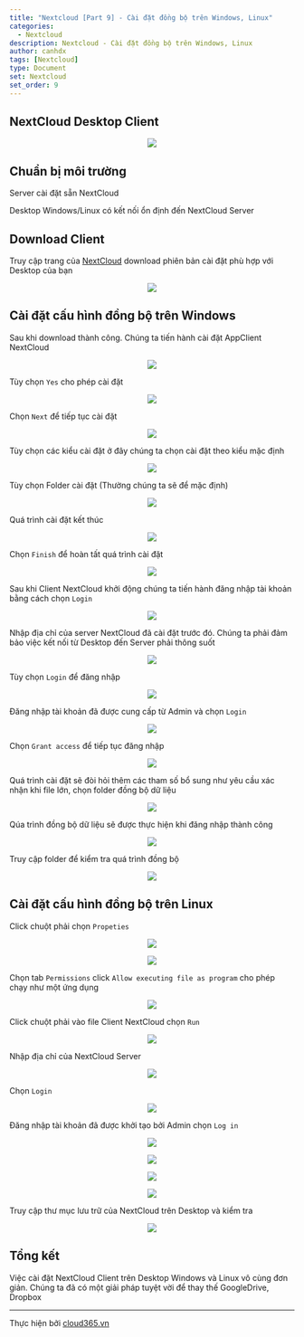 ```yaml
---
title: "Nextcloud [Part 9] - Cài đặt đồng bộ trên Windows, Linux"
categories:
  - Nextcloud
description: Nextcloud - Cài đặt đồng bộ trên Windows, Linux
author: canhdx
tags: [Nextcloud]
type: Document
set: Nextcloud
set_order: 9
---
```


## NextCloud Desktop Client

<p align="center">
<img src="/images/img-nextcloud/nextcloud-007.png">
</p>

## Chuẩn bị môi trường

Server cài đặt sẵn NextCloud

Desktop Windows/Linux có kết nối ổn định đến NextCloud Server

## Download Client 

Truy cập trang của <a href="https://nextcloud.com/install/#install-clients" target="_blank">NextCloud</a> download phiên bản cài đặt phù hợp với Desktop của bạn 

<p align="center">
<img src="/images/img-nextcloud/nextcloud-008.png">
</p>

## Cài đặt cấu hình đồng bộ trên Windows 

Sau khi download thành công. Chúng ta tiến hành cài đặt AppClient NextCloud 
<p align="center">
<img src="/images/img-nextcloud/nextcloud-009.png">
</p>

Tùy chọn `Yes` cho phép cài đặt 
<p align="center">
<img src="/images/img-nextcloud/nextcloud-010.png">
</p>

Chọn `Next` để tiếp tục cài đặt 
<p align="center">
<img src="/images/img-nextcloud/nextcloud-011.png">
</p>

Tùy chọn các kiểu cài đặt ở đây chúng ta chọn cài đặt theo kiểu mặc định 
<p align="center">
<img src="/images/img-nextcloud/nextcloud-012.png">
</p>

Tùy chọn Folder cài đặt (Thường chúng ta sẽ để mặc định)
<p align="center">
<img src="/images/img-nextcloud/nextcloud-013.png">
</p>

Quá trình cài đặt kết thúc 
<p align="center">
<img src="/images/img-nextcloud/nextcloud-014.png">
</p>

Chọn `Finish` để hoàn tất quá trình cài đặt
<p align="center">
<img src="/images/img-nextcloud/nextcloud-015.png">
</p>

Sau khi Client NextCloud khởi động chúng ta tiến hành đăng nhập tài khoản bằng cách chọn `Login`
<p align="center">
<img src="/images/img-nextcloud/nextcloud-016.png">
</p> 

Nhập địa chỉ của server NextCloud đã cài đặt trước đó. Chúng ta phải đảm bảo việc kết nối từ Desktop đến Server phải thông suốt
<p align="center">
<img src="/images/img-nextcloud/nextcloud-017.png">
</p>

Tùy chọn `Login` để đăng nhập
<p align="center">
<img src="/images/img-nextcloud/nextcloud-018.png">
</p>

Đăng nhập tài khoản đã được cung cấp từ Admin và chọn `Login`
<p align="center">
<img src="/images/img-nextcloud/nextcloud-019.png">
</p>

Chọn `Grant access` để tiếp tục đăng nhập
<p align="center">
<img src="/images/img-nextcloud/nextcloud-020.png">
</p>

Quá trình cài đặt sẽ đòi hỏi thêm các tham số bổ sung như yêu cầu xác nhận khi file lớn, chọn folder đồng bộ dữ liệu
<p align="center">
<img src="/images/img-nextcloud/nextcloud-021.png">
</p>

Qúa trình đồng bộ dữ liệu sẽ được thực hiện khi đăng nhập thành công
<p align="center">
<img src="/images/img-nextcloud/nextcloud-022.png">
</p>

Truy cập folder để kiểm tra quá trình đồng bộ
<p align="center">
<img src="/images/img-nextcloud/nextcloud-023.png">
</p>

## Cài đặt cấu hình đồng bộ trên Linux

Click chuột phải chọn `Propeties`
<p align="center">
<img src="/images/img-nextcloud/nextcloud-024.png">
</p>

<p align="center">
<img src="/images/img-nextcloud/nextcloud-025.png">
</p>

Chọn tab `Permissions` click `Allow executing file as program` cho phép chạy như một ứng dụng
<p align="center">
<img src="/images/img-nextcloud/nextcloud-026.png">
</p>

Click chuột phải vào file Client NextCloud chọn `Run`
<p align="center">
<img src="/images/img-nextcloud/nextcloud-027.png">
</p>

Nhập địa chỉ của NextCloud Server
<p align="center">
<img src="/images/img-nextcloud/nextcloud-028.png">
</p>

Chọn `Login`
<p align="center">
<img src="/images/img-nextcloud/nextcloud-029.png">
</p>

Đăng nhập tài khoản đã được khởi tạo bởi Admin chọn `Log in`
<p align="center">
<img src="/images/img-nextcloud/nextcloud-030.png">
</p>


<p align="center">
<img src="/images/img-nextcloud/nextcloud-031.png">
</p>

<p align="center">
<img src="/images/img-nextcloud/nextcloud-032.png">
</p>

<p align="center">
<img src="/images/img-nextcloud/nextcloud-033.png">
</p>

Truy cập thư mục lưu trữ của NextCloud trên Desktop và kiểm tra 
<p align="center">
<img src="/images/img-nextcloud/nextcloud-034.png">
</p>

## Tổng kết 

Việc cài đặt NextCloud Client trên Desktop Windows và Linux vô cùng đơn giản. Chúng ta đã có một giải pháp tuyệt vời để thay thế  GoogleDrive, Dropbox 

---

Thực hiện bởi <a href="https://cloud365.vn/" target="_blank">cloud365.vn</a>

